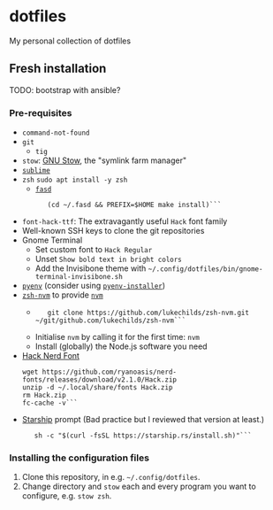 # dotfiles

My personal collection of dotfiles

## Fresh installation

TODO: bootstrap with ansible?

### Pre-requisites

- `command-not-found`
- `git`
  - `tig`
- `stow`: [GNU Stow](https://gnu.org/software/stow/), the "symlink farm manager"
- [`sublime`](https://www.sublimetext.com/docs/3/linux_repositories.html)
- `zsh`
    ```sudo apt install -y zsh```
  - [`fasd`](https://github.com/clvv/fasd)
      ```git clone https://github.com/clvv/fasd.git ~/.fasd
         (cd ~/.fasd && PREFIX=$HOME make install)```
- `font-hack-ttf`: The extravagantly useful `Hack` font family
- Well-known SSH keys to clone the git repositories
- Gnome Terminal
  - Set custom font to `Hack Regular`
  - Unset `Show bold text in bright colors`
  - Add the Invisibone theme with `~/.config/dotfiles/bin/gnome-terminal-invisibone.sh`
- [`pyenv`](https://github.com/pyenv/pyenv) (consider using
  [`pyenv-installer`](https://github.com/pyenv/pyenv-installer))
- [`zsh-nvm`](https://github.com/lukechilds/zsh-nvm) to provide
  [`nvm`](https://github.com/nvm-sh/nvm/)
  - ```mkdir -p  ~/git/github.com/lukechilds/
       git clone https://github.com/lukechilds/zsh-nvm.git ~/git/github.com/lukechilds/zsh-nvm```
  - Initialise `nvm` by calling it for the first time: ```nvm```
  - Install (globally) the Node.js software you need
- [Hack Nerd Font](https://www.nerdfonts.com/font-downloads)
    ```mkdir -p ~/.local/share/fonts
    wget https://github.com/ryanoasis/nerd-fonts/releases/download/v2.1.0/Hack.zip
    unzip -d ~/.local/share/fonts Hack.zip
    rm Hack.zip
    fc-cache -v```
- [Starship](https://starship.rs) prompt
    (Bad practice but I reviewed that version at least.)
    ```test $(curl -fsSL https://starship.rs/install.sh | sha256sum) = '290950403651e1067e3d26f1046cce892f792417ffcbb465b641f473292e4f3e  -'
       sh -c "$(curl -fsSL https://starship.rs/install.sh)"```

### Installing the configuration files

1. Clone this repository, in e.g. `~/.config/dotfiles`.
2. Change directory and `stow` each and every program you
    want to configure, e.g. `stow zsh`.
